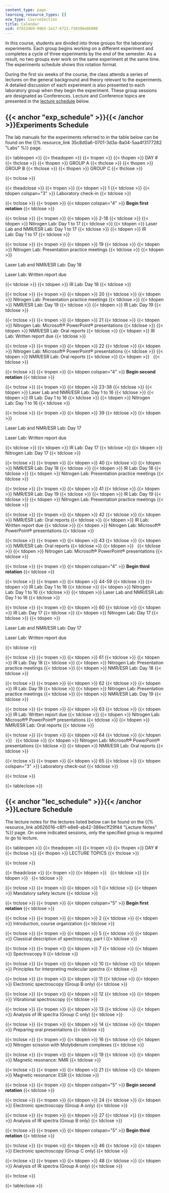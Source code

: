 ```yaml
---
content_type: page
learning_resource_types: []
ocw_type: CourseSection
title: Calendar
uid: 4f8224b9-99b5-1e17-6721-f30396e0b900
---
```


In this course, students are divided into three groups for the laboratory experiments. Each group begins working on a different experiment and completes a cycle of three experiments by the end of the semester. As a result, no two groups ever work on the same experiment at the same time. The experiments schedule shows this rotation format.

During the first six weeks of the course, the class attends a series of lectures on the general background and theory relevant to the experiments. A detailed discussion of each experiment is also presented to each laboratory group when they begin the experiment. These group sessions are designated as Conferences. Lecture and Conference topics are presented in the [lecture schedule](#lec_schedule) below.

{{< anchor "exp_schedule" >}}{{< /anchor >}}Experiments Schedule
----------------------------------------------------------------

The lab manuals for the experiments referred to in the table below can be found on the {{% resource_link 35c8d0a6-0701-3d3a-8a04-5aa4f3177282 "Labs" %}} page.

{{< tableopen >}}
{{< theadopen >}}
{{< tropen >}}
{{< thopen >}}
DAY #
{{< thclose >}}
{{< thopen >}}
GROUP A
{{< thclose >}}
{{< thopen >}}
GROUP B
{{< thclose >}}
{{< thopen >}}
GROUP C
{{< thclose >}}

{{< trclose >}}

{{< theadclose >}}
{{< tropen >}}
{{< tdopen >}}
1
{{< tdclose >}}
{{< tdopen colspan="3" >}}
Laboratory check-in
{{< tdclose >}}

{{< trclose >}}
{{< tropen >}}
{{< tdopen colspan="4" >}}
**Begin first rotation**
{{< tdclose >}}

{{< trclose >}}
{{< tropen >}}
{{< tdopen >}}
2-18
{{< tdclose >}}
{{< tdopen >}}
Nitrogen Lab: Day 1 to 17
{{< tdclose >}}
{{< tdopen >}}
Laser Lab and NMR/ESR Lab: Day 1 to 17
{{< tdclose >}}
{{< tdopen >}}
IR Lab: Day 1 to 17
{{< tdclose >}}

{{< trclose >}}
{{< tropen >}}
{{< tdopen >}}
19
{{< tdclose >}}
{{< tdopen >}}
Nitrogen Lab: Presentation practice meetings
{{< tdclose >}}
{{< tdopen >}}


Laser Lab and NMR/ESR Lab: Day 18

Laser Lab: Written report due


{{< tdclose >}}
{{< tdopen >}}
IR Lab: Day 18
{{< tdclose >}}

{{< trclose >}}
{{< tropen >}}
{{< tdopen >}}
20
{{< tdclose >}}
{{< tdopen >}}
Nitrogen Lab: Presentation practice meetings
{{< tdclose >}}
{{< tdopen >}}
NMR/ESR Lab: Day 19
{{< tdclose >}}
{{< tdopen >}}
IR Lab: Day 19
{{< tdclose >}}

{{< trclose >}}
{{< tropen >}}
{{< tdopen >}}
21
{{< tdclose >}}
{{< tdopen >}}
Nitrogen Lab: Microsoft® PowerPoint® presentations
{{< tdclose >}}
{{< tdopen >}}
NMR/ESR Lab: Oral reports
{{< tdclose >}}
{{< tdopen >}}
IR Lab: Written report due
{{< tdclose >}}

{{< trclose >}}
{{< tropen >}}
{{< tdopen >}}
22
{{< tdclose >}}
{{< tdopen >}}
Nitrogen Lab: Microsoft® PowerPoint® presentations
{{< tdclose >}}
{{< tdopen >}}
NMR/ESR Lab: Oral reports
{{< tdclose >}}
{{< tdopen >}}
 
{{< tdclose >}}

{{< trclose >}}
{{< tropen >}}
{{< tdopen colspan="4" >}}
**Begin second rotation**
{{< tdclose >}}

{{< trclose >}}
{{< tropen >}}
{{< tdopen >}}
23-38
{{< tdclose >}}
{{< tdopen >}}
Laser Lab and NMR/ESR Lab: Day 1 to 16
{{< tdclose >}}
{{< tdopen >}}
IR Lab: Day 1 to 16
{{< tdclose >}}
{{< tdopen >}}
Nitrogen Lab: Day 1 to 16
{{< tdclose >}}

{{< trclose >}}
{{< tropen >}}
{{< tdopen >}}
39
{{< tdclose >}}
{{< tdopen >}}


Laser Lab and NMR/ESR Lab: Day 17

Laser Lab: Written report due


{{< tdclose >}}
{{< tdopen >}}
IR Lab: Day 17
{{< tdclose >}}
{{< tdopen >}}
Nitrogen Lab: Day 17
{{< tdclose >}}

{{< trclose >}}
{{< tropen >}}
{{< tdopen >}}
40
{{< tdclose >}}
{{< tdopen >}}
NMR/ESR Lab: Day 18
{{< tdclose >}}
{{< tdopen >}}
IR Lab: Day 18
{{< tdclose >}}
{{< tdopen >}}
Nitrogen Lab: Presentation practice meetings
{{< tdclose >}}

{{< trclose >}}
{{< tropen >}}
{{< tdopen >}}
41
{{< tdclose >}}
{{< tdopen >}}
NMR/ESR Lab: Day 19
{{< tdclose >}}
{{< tdopen >}}
IR Lab: Day 19
{{< tdclose >}}
{{< tdopen >}}
Nitrogen Lab: Presentation practice meetings
{{< tdclose >}}

{{< trclose >}}
{{< tropen >}}
{{< tdopen >}}
42
{{< tdclose >}}
{{< tdopen >}}
NMR/ESR Lab: Oral reports
{{< tdclose >}}
{{< tdopen >}}
IR Lab: Written report due
{{< tdclose >}}
{{< tdopen >}}
Nitrogen Lab: Microsoft® PowerPoint® presentations
{{< tdclose >}}

{{< trclose >}}
{{< tropen >}}
{{< tdopen >}}
43
{{< tdclose >}}
{{< tdopen >}}
NMR/ESR Lab: Oral reports
{{< tdclose >}}
{{< tdopen >}}
 
{{< tdclose >}}
{{< tdopen >}}
Nitrogen Lab: Microsoft® PowerPoint® presentations
{{< tdclose >}}

{{< trclose >}}
{{< tropen >}}
{{< tdopen colspan="4" >}}
**Begin third rotation**
{{< tdclose >}}

{{< trclose >}}
{{< tropen >}}
{{< tdopen >}}
44-59
{{< tdclose >}}
{{< tdopen >}}
IR Lab: Day 1 to 16
{{< tdclose >}}
{{< tdopen >}}
Nitrogen Lab: Day 1 to 16
{{< tdclose >}}
{{< tdopen >}}
Laser Lab and NMR/ESR Lab: Day 1 to 16
{{< tdclose >}}

{{< trclose >}}
{{< tropen >}}
{{< tdopen >}}
60
{{< tdclose >}}
{{< tdopen >}}
IR Lab: Day 17
{{< tdclose >}}
{{< tdopen >}}
Nitrogen Lab: Day 17
{{< tdclose >}}
{{< tdopen >}}


Laser Lab and NMR/ESR Lab: Day 17

Laser Lab: Written report due


{{< tdclose >}}

{{< trclose >}}
{{< tropen >}}
{{< tdopen >}}
61
{{< tdclose >}}
{{< tdopen >}}
IR Lab: Day 18
{{< tdclose >}}
{{< tdopen >}}
Nitrogen Lab: Presentation practice meetings
{{< tdclose >}}
{{< tdopen >}}
NMR/ESR Lab: Day 18
{{< tdclose >}}

{{< trclose >}}
{{< tropen >}}
{{< tdopen >}}
62
{{< tdclose >}}
{{< tdopen >}}
IR Lab: Day 19
{{< tdclose >}}
{{< tdopen >}}
Nitrogen Lab: Presentation practice meetings
{{< tdclose >}}
{{< tdopen >}}
NMR/ESR Lab: Day 19
{{< tdclose >}}

{{< trclose >}}
{{< tropen >}}
{{< tdopen >}}
63
{{< tdclose >}}
{{< tdopen >}}
IR Lab: Written report due
{{< tdclose >}}
{{< tdopen >}}
Nitrogen Lab: Microsoft® PowerPoint® presentations
{{< tdclose >}}
{{< tdopen >}}
NMR/ESR Lab: Oral reports
{{< tdclose >}}

{{< trclose >}}
{{< tropen >}}
{{< tdopen >}}
64
{{< tdclose >}}
{{< tdopen >}}
 
{{< tdclose >}}
{{< tdopen >}}
Nitrogen Lab: Microsoft® PowerPoint® presentations
{{< tdclose >}}
{{< tdopen >}}
NMR/ESR Lab: Oral reports
{{< tdclose >}}

{{< trclose >}}
{{< tropen >}}
{{< tdopen >}}
65
{{< tdclose >}}
{{< tdopen colspan="3" >}}
Laboratory check-out
{{< tdclose >}}

{{< trclose >}}

{{< tableclose >}}

{{< anchor "lec_schedule" >}}{{< /anchor >}}Lecture Schedule
------------------------------------------------------------

The lecture notes for the lectures listed below can be found on the {{% resource_link a0626016-c8f1-e8e6-ab42-386ec1f29f44 "Lecture Notes" %}} page. On some indicated sessions, only the specified group is required to go to lecture.

{{< tableopen >}}
{{< theadopen >}}
{{< tropen >}}
{{< thopen >}}
DAY #
{{< thclose >}}
{{< thopen >}}
LECTURE TOPICS
{{< thclose >}}

{{< trclose >}}

{{< theadclose >}}
{{< tropen >}}
{{< tdopen >}}
 
{{< tdclose >}}
{{< tdopen >}}
 
{{< tdclose >}}

{{< trclose >}}
{{< tropen >}}
{{< tdopen >}}
1
{{< tdclose >}}
{{< tdopen >}}
Mandatory safety lecture
{{< tdclose >}}

{{< trclose >}}
{{< tropen >}}
{{< tdopen colspan="5" >}}
**Begin first rotation**
{{< tdclose >}}

{{< trclose >}}
{{< tropen >}}
{{< tdopen >}}
2
{{< tdclose >}}
{{< tdopen >}}
Introduction, course organization
{{< tdclose >}}

{{< trclose >}}
{{< tropen >}}
{{< tdopen >}}
5
{{< tdclose >}}
{{< tdopen >}}
Classical description of spectroscopy, part I
{{< tdclose >}}

{{< trclose >}}
{{< tropen >}}
{{< tdopen >}}
7
{{< tdclose >}}
{{< tdopen >}}
Spectroscopy II
{{< tdclose >}}

{{< trclose >}}
{{< tropen >}}
{{< tdopen >}}
10
{{< tdclose >}}
{{< tdopen >}}
Principles for interpreting molecular spectra
{{< tdclose >}}

{{< trclose >}}
{{< tropen >}}
{{< tdopen >}}
11
{{< tdclose >}}
{{< tdopen >}}
Electronic spectroscopy (Group B only)
{{< tdclose >}}

{{< trclose >}}
{{< tropen >}}
{{< tdopen >}}
12
{{< tdclose >}}
{{< tdopen >}}
Vibrational spectroscopy
{{< tdclose >}}

{{< trclose >}}
{{< tropen >}}
{{< tdopen >}}
13
{{< tdclose >}}
{{< tdopen >}}
Analysis of IR spectra (Group C only)
{{< tdclose >}}

{{< trclose >}}
{{< tropen >}}
{{< tdopen >}}
14
{{< tdclose >}}
{{< tdopen >}}
Preparing oral presentations
{{< tdclose >}}

{{< trclose >}}
{{< tropen >}}
{{< tdopen >}}
16
{{< tdclose >}}
{{< tdopen >}}
Nitrogen scission with Molybdenum complexes
{{< tdclose >}}

{{< trclose >}}
{{< tropen >}}
{{< tdopen >}}
19
{{< tdclose >}}
{{< tdopen >}}
Magnetic resonance: NMR
{{< tdclose >}}

{{< trclose >}}
{{< tropen >}}
{{< tdopen >}}
21
{{< tdclose >}}
{{< tdopen >}}
Magnetic resonance: ESR
{{< tdclose >}}

{{< trclose >}}
{{< tropen >}}
{{< tdopen colspan="5" >}}
**Begin second rotation**
{{< tdclose >}}

{{< trclose >}}
{{< tropen >}}
{{< tdopen >}}
24
{{< tdclose >}}
{{< tdopen >}}
Electronic spectroscopy (Group A only)
{{< tdclose >}}

{{< trclose >}}
{{< tropen >}}
{{< tdopen >}}
27
{{< tdclose >}}
{{< tdopen >}}
Analysis of IR spectra (Group B only)
{{< tdclose >}}

{{< trclose >}}
{{< tropen >}}
{{< tdopen colspan="5" >}}
**Begin third rotation**
{{< tdclose >}}

{{< trclose >}}
{{< tropen >}}
{{< tdopen >}}
46
{{< tdclose >}}
{{< tdopen >}}
Electronic spectroscopy (Group C only)
{{< tdclose >}}

{{< trclose >}}
{{< tropen >}}
{{< tdopen >}}
48
{{< tdclose >}}
{{< tdopen >}}
Analysis of IR spectra (Group A only)
{{< tdclose >}}

{{< trclose >}}

{{< tableclose >}}